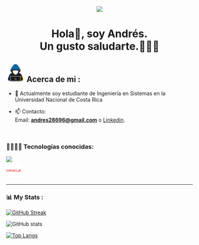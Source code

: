 <div id="header" align="center">
    <img src="https://media.giphy.com/media/3oKIPnAiaMCws8nOsE/giphy.gif" width="200" />
    <h1 align="center">Hola👋, soy Andrés.
      <br>Un gusto saludarte.👩🏾‍💻 </h1>
</div>

## <picture><img src = "https://github.com/0xAbdulKhalid/0xAbdulKhalid/raw/main/assets/mdImages/about_me.gif" width = 50px></picture>  Acerca de mi :

- 📝 Actualmente soy estudiante de Ingeniería en Sistemas en la Universidad Nacional de Costa Rica

- 📫 Contacto: <br>      Email: **andres28696@gmail.com** o [Linkedin](https://www.linkedin.com/in/andres-rojas-525176168/).
  
<br>


<div align="left">
    <h3>🔨👨🏻‍💻 Tecnologías conocidas:</h3>
    <div >
    <a href="https://skillicons.dev" >
    <img src="https://skillicons.dev/icons?i=html,css,azure,androidstudio,cpp,js,java,py,mysql,bootstrap,idea,md,r,react,tailwind,git,github,vscode,bash,ai,idea,ps,kotlin,postgres&perline=12" />
    </a>
        <br>
        <img src="https://github.com/devicons/devicon/blob/master/icons/oracle/oracle-original.svg" title="Oracle SQL" **alt="Oracle SQL" width="40" height="40"/>
      </div>

</div>


---

### 📊 My Stats :

[![GitHub Streak](http://github-readme-streak-stats.herokuapp.com?user=YouDevs&theme=onedark)](https://git.io/streak-stats)

![GitHub stats](https://github-readme-stats.vercel.app/api?username=YouDevs&show_icons=true&theme=radical)

[![Top Langs](https://github-readme-stats.vercel.app/api/top-langs/?username=YouDevs&theme=tokyonight)](https://github.com/anuraghazra/github-readme-stats)
